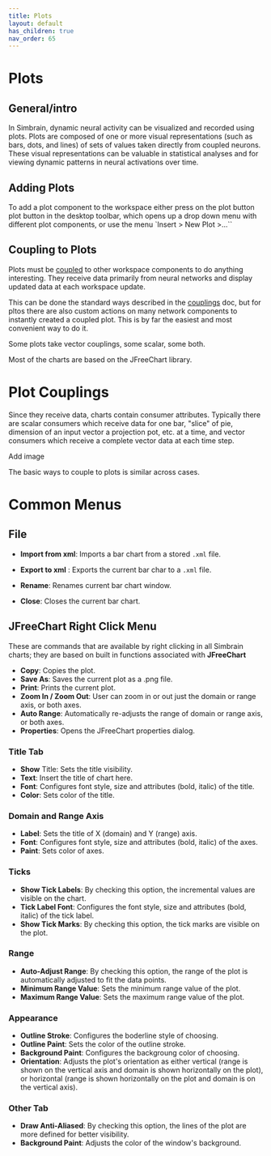 ```yaml
---
title: Plots
layout: default
has_children: true
nav_order: 65
---
```


# Plots

## General/intro

In Simbrain, dynamic neural activity can be visualized and recorded using plots. Plots are composed of one or more visual representations (such as bars, dots, and lines) of sets of values taken directly from coupled neurons. These visual representations can be valuable in statistical analyses and for viewing dynamic patterns in neural activations over time. 

## Adding Plots

To add a plot component to the workspace either press on the plot button plot button  in the desktop toolbar, which opens up a drop down menu with different plot components, or use the menu `Insert > New Plot >...``

## Coupling to Plots

Plots must be [coupled](../workspace/couplings.html) to other workspace components to do anything interesting. They receive data primarily from neural networks and display updated data at each workspace update.

This can be done the standard ways described in the [couplings](../workspace/couplings.html) doc, but for pltos there are also custom actions on many network components to instantly created a coupled plot. This is by far the easiest and most convenient way to do it.

Some plots take vector couplings, some scalar, some both.

Most of the charts are based on the JFreeChart library.

# Plot Couplings

Since they receive data, charts contain consumer attributes. Typically there are scalar consumers which receive data for one bar, "slice" of pie, dimension of an input vector a projection pot, etc. at a time, and vector consumers which receive a complete vector data at each time step.

<!-- TODO --> Add image

The basic ways to couple to plots is similar across cases. 

# Common Menus

## File

- **Import from xml**: Imports a bar chart from a stored `.xml` file.

- **Export to xml** : Exports the current bar char to a `.xml` file.

- **Rename**: Renames current bar chart window.

- **Close**: Closes the current bar chart.


## JFreeChart Right Click Menu

These are commands that are available by right clicking in all Simbrain charts; they are based on built in functions associated with **JFreeChart**

- **Copy**: Copies the plot.
- **Save As**: Saves the current plot as a .png file.
- **Print**: Prints the current plot.
- **Zoom In / Zoom Out**: User can zoom in or out just the domain or range axis, or both axes.
- **Auto Range**: Automatically re-adjusts the range of domain or range axis, or both axes.
- **Properties**: Opens the JFreeChart properties dialog.

### Title Tab

- **Show** Title: Sets the title visibility.
- **Text**: Insert the title of chart here.
- **Font**: Configures font style, size and attributes (bold, italic) of the title.
- **Color**: Sets color of the title.

### Domain and Range Axis

- **Label**: Sets the title of X (domain) and Y (range) axis.
- **Font**: Configures font style, size and attributes (bold, italic) of the axes.
- **Paint**: Sets color of axes.

### Ticks

- **Show Tick Labels**: By checking this option, the incremental values are visible on the chart.
- **Tick Label Font**: Configures the font style, size and attributes (bold, italic) of the tick label.
- **Show Tick Marks**: By checking this option, the tick marks are visible on the plot.

### Range

- **Auto-Adjust Range**: By checking this option, the range of the plot is automatically adjusted to fit the data points.
- **Minimum Range Value**: Sets the minimum range value of the plot.
- **Maximum Range Value**: Sets the maximum range value of the plot.

### Appearance

- **Outline Stroke**: Configures the boderline style of choosing.
- **Outline Paint**: Sets the color of the outline stroke.
- **Background Paint**: Configures the backgroung color of choosing.
- **Orientation**: Adjusts the plot's orientation as either vertical (range is shown on the vertical axis and domain is shown horizontally on the plot), or horizontal (range is shown horizontally on the plot and domain is on the vertical axis).

### Other Tab

- **Draw Anti-Aliased**: By checking this option, the lines of the plot are more defined for better visibility.
- **Background Paint**: Adjusts the color of the window's background.